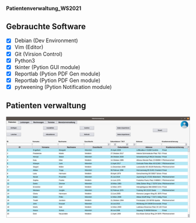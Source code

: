 #### Patientenverwaltung_WS2021

## Gebrauchte Software

* [x] Debian (Dev Environment)
* [x] Vim (Editor)
* [x] Git (Virsion Control)
* [x] Python3
* [x] tkinter (Pytion GUI module)
* [x] Reportlab (Pytion PDF Gen module)
* [x] Reportlab (Pytion PDF Gen module)
* [x] pytweening (Pytion Notification module)

## Patienten verwaltung 
![](app_images/Patienten.png)
